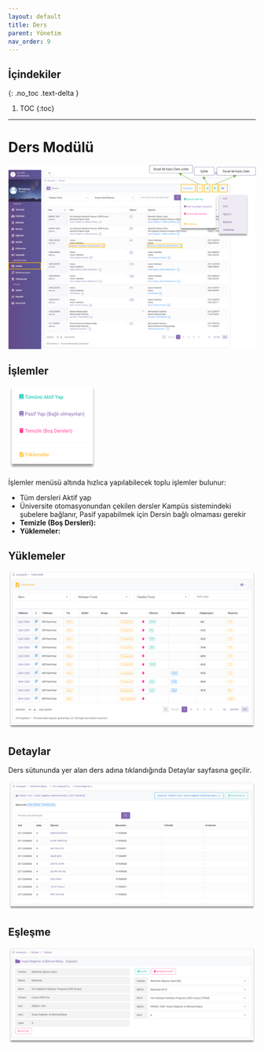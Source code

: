 ```yaml
---
layout: default
title: Ders
parent: Yönetim
nav_order: 9
---
```


## İçindekiler
{: .no_toc .text-delta }

1. TOC
{:toc}

---

# Ders Modülü

![Lesson](/docs/media/modules/lesson/lesson.png)

## İşlemler

![Lesson_Transactions](/docs/media/modules/lesson/lesson_transactions.png)

İşlemler menüsü altında hızlıca yapılabilecek toplu işlemler bulunur:

* Tüm dersleri Aktif yap
* Üniversite otomasyonundan çekilen dersler Kampüs sistemindeki şubelere bağlanır, Pasif yapabilmek için Dersin bağlı olmaması gerekir
* **Temizle (Boş Dersleri):**
* **Yüklemeler:**

## Yüklemeler

![Lesson_Import](/docs/media/modules/lesson/lesson_import.png)

## Detaylar

Ders sütununda yer alan ders adına tıklandığında Detaylar sayfasına geçilir.

![Lesson_Details](/docs/media/modules/lesson/lesson_details.png)

## Eşleşme

![Lesson_Pairing](/docs/media/modules/lesson/lesson_pairing.png)
